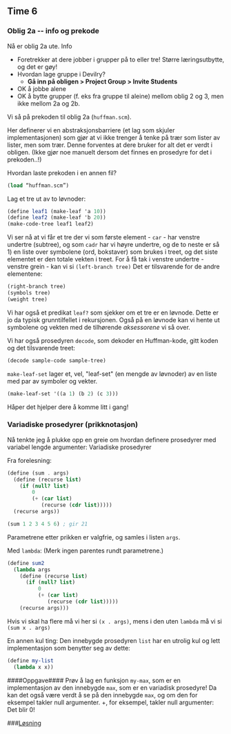 ## Time 6

### Oblig 2a -- info og prekode

Nå er oblig 2a ute. Info

- Foretrekker at dere jobber i grupper på to eller tre! Større læringsutbytte, og det er gøy!
- Hvordan lage gruppe i Devilry?
    - **Gå inn på obligen > Project Group > Invite Students**
- OK å jobbe alene
- OK å bytte grupper (f. eks fra gruppe til aleine) mellom oblig 2 og 3, men ikke mellom 2a og 2b.

Vi så på prekoden til oblig 2a (`huffman.scm`).

Her definerer vi en abstraksjonsbarriere (et lag som skjuler implementasjonen) som gjør at vi ikke trenger å tenke på trær som lister av lister, men som trær. Denne forventes at dere bruker for alt det er verdt i obligen. (Ikke gjør noe manuelt dersom det finnes en prosedyre for det i prekoden..!)

Hvordan laste prekoden i en annen fil?

```scheme
(load “huffman.scm”)
```

Lag et tre ut av to løvnoder:

```scheme
(define leaf1 (make-leaf 'a 10))
(define leaf2 (make-leaf 'b 20))
(make-code-tree leaf1 leaf2)
```

Vi ser nå at vi får et tre der vi som første element - `car` - har venstre undertre (subtree), og som `cadr` har vi høyre undertre, og de to neste er så 1) en liste over symbolene (ord, bokstaver) som brukes i treet, og det siste elementet er den totale vekten i treet.
For å få tak i venstre undertre - venstre grein - kan vi si
`(left-branch tree)`
Det er tilsvarende for de andre elementene:

```scheme
(right-branch tree)
(symbols tree)
(weight tree)
```

Vi har også et predikat `leaf?` som sjekker om et tre er en løvnode. Dette er jo da typisk grunntilfellet i rekursjonen. Også på en løvnode kan vi hente ut symbolene og vekten med de tilhørende _aksessorene_ vi så over.

Vi har også prosedyren `decode`, som dekoder en Huffman-kode, gitt koden og det tilsvarende treet:

```scheme
(decode sample-code sample-tree)
```

`make-leaf-set` lager et, vel, "leaf-set" (en mengde av løvnoder) av en liste med par av symboler og vekter.

```scheme
(make-leaf-set '((a 1) (b 2) (c 3)))
```

Håper det hjelper dere å komme litt i gang!


### Variadiske prosedyrer (prikknotasjon)

Nå tenkte jeg å plukke opp en greie om hvordan definere prosedyrer med variabel lengde argumenter: Variadiske prosedyrer

Fra forelesning:

```scheme
(define (sum . args)
  (define (recurse list)
    (if (null? list)
        0
        (+ (car list)
           (recurse (cdr list)))))
  (recurse args))

(sum 1 2 3 4 5 6) ; gir 21
```

Parametrene etter prikken er valgfrie, og samles i listen `args`.

Med `lambda`: (Merk ingen parentes rundt parametrene.)

```scheme
(define sum2
  (lambda args
    (define (recurse list)
      (if (null? list)
          0
          (+ (car list)
             (recurse (cdr list)))))
    (recurse args)))
```

Hvis vi skal ha flere må vi her si `(x . args)`, mens i den uten `lambda` må vi si `(sum x . args)`

En annen kul ting: Den innebygde prosedyren `list` har en utrolig kul og lett implementasjon som benytter seg av dette:

```scheme
(define my-list
  (lambda x x))
```

####Oppgave####
Prøv å lag en funksjon `my-max`, som er en implementasjon av den innebygde `max`, som er en variadisk prosedyre! Da kan det også være verdt å se på den innebygde `max`, og om den for eksempel takler null argumenter. +, for eksempel, takler null argumenter: Det blir 0!

###[Løsning](max.scm)
